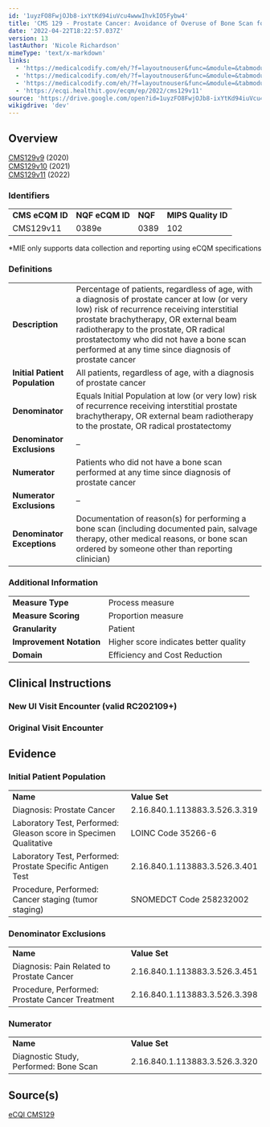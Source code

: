```yaml
---
id: '1uyzFO8FwjOJb8-ixYtKd94iuVcu4wwwIhvkIO5Fybw4'
title: 'CMS 129 - Prostate Cancer: Avoidance of Overuse of Bone Scan for Staging Low Risk Prostate Cancer Patients'
date: '2022-04-22T18:22:57.037Z'
version: 13
lastAuthor: 'Nicole Richardson'
mimeType: 'text/x-markdown'
links:
  - 'https://medicalcodify.com/eh/?f=layoutnouser&func=&module=&tabmodule=&name=RXDBmain&showresult=CMS129v9&showresulttype=Measure'
  - 'https://medicalcodify.com/eh/?f=layoutnouser&func=&module=&tabmodule=&name=RXDBmain&showresult=CMS129v10&showresulttype=Measure'
  - 'https://medicalcodify.com/eh/?f=layoutnouser&func=&module=&tabmodule=&name=RXDBmain&showresult=CMS129v11&showresulttype=Measure'
  - 'https://ecqi.healthit.gov/ecqm/ep/2022/cms129v11'
source: 'https://drive.google.com/open?id=1uyzFO8FwjOJb8-ixYtKd94iuVcu4wwwIhvkIO5Fybw4'
wikigdrive: 'dev'
---
```

## Overview

[CMS129v9](https://medicalcodify.com/eh/?f=layoutnouser&func=&module=&tabmodule=&name=RXDBmain&showresult=CMS129v9&showresulttype=Measure) (2020)  
[CMS129v10](https://medicalcodify.com/eh/?f=layoutnouser&func=&module=&tabmodule=&name=RXDBmain&showresult=CMS129v10&showresulttype=Measure) (2021)  
[CMS129v11](https://medicalcodify.com/eh/?f=layoutnouser&func=&module=&tabmodule=&name=RXDBmain&showresult=CMS129v11&showresulttype=Measure) (2022)

### Identifiers


<table>
<tr>
<td><strong>CMS eCQM ID</strong></td>
<td><strong>NQF eCQM ID</strong></td>
<td><strong>NQF</strong></td>
<td><strong>MIPS Quality ID</strong></td>
</tr>
<tr>
<td>CMS129v11</td>
<td>0389e</td>
<td>0389</td>
<td>102</td>
</tr>

</table>
*MIE only supports data collection and reporting using eCQM specifications

### Definitions


<table>
<tr>
<td><strong>Description</strong></td>
<td>Percentage of patients, regardless of age, with a diagnosis of prostate cancer at low (or very low) risk of recurrence receiving interstitial prostate brachytherapy, OR external beam radiotherapy to the prostate, OR radical prostatectomy who did not have a bone scan performed at any time since diagnosis of prostate cancer</td>
</tr>
<tr>
<td><strong>Initial Patient Population</strong></td>
<td>All patients, regardless of age, with a diagnosis of prostate cancer</td>
</tr>
<tr>
<td><strong>Denominator</strong></td>
<td>Equals Initial Population at low (or very low) risk of recurrence receiving interstitial prostate brachytherapy, OR external beam radiotherapy to the prostate, OR radical prostatectomy</td>
</tr>
<tr>
<td><strong>Denominator Exclusions</strong></td>
<td>–</td>
</tr>
<tr>
<td><strong>Numerator</strong></td>
<td>Patients who did not have a bone scan performed at any time since diagnosis of prostate cancer</td>
</tr>
<tr>
<td><strong>Numerator Exclusions</strong></td>
<td>–</td>
</tr>
<tr>
<td><strong>Denominator Exceptions</strong></td>
<td>Documentation of reason(s) for performing a bone scan (including documented pain, salvage therapy, other medical reasons, or bone scan ordered by someone other than reporting clinician)</td>
</tr>

</table>


### Additional Information


<table>
<tr>
<td><strong>Measure Type</strong></td>
<td>Process measure</td>
</tr>
<tr>
<td><strong>Measure Scoring</strong></td>
<td>Proportion measure</td>
</tr>
<tr>
<td><strong>Granularity</strong></td>
<td>Patient</td>
</tr>
<tr>
<td><strong>Improvement Notation</strong></td>
<td>Higher score indicates better quality</td>
</tr>
<tr>
<td><strong>Domain</strong></td>
<td>Efficiency and Cost Reduction</td>
</tr>

</table>



## Clinical Instructions


### New UI Visit Encounter (valid RC202109+)



### Original Visit Encounter



## Evidence


### Initial Patient Population


<table>
<tr>
<td><strong>Name</strong></td>
<td><strong>Value Set</strong></td>
</tr>
<tr>
<td>Diagnosis: Prostate Cancer</td>
<td>2.16.840.1.113883.3.526.3.319</td>
</tr>
<tr>
<td>Laboratory Test, Performed: Gleason score in Specimen Qualitative</td>
<td>LOINC Code 35266-6</td>
</tr>
<tr>
<td>Laboratory Test, Performed: Prostate Specific Antigen Test</td>
<td>2.16.840.1.113883.3.526.3.401</td>
</tr>
<tr>
<td>Procedure, Performed: Cancer staging (tumor staging)</td>
<td>SNOMEDCT Code 258232002</td>
</tr>

</table>


### Denominator Exclusions


<table>
<tr>
<td><strong>Name</strong></td>
<td><strong>Value Set</strong></td>
</tr>
<tr>
<td>Diagnosis: Pain Related to Prostate Cancer</td>
<td>2.16.840.1.113883.3.526.3.451</td>
</tr>
<tr>
<td>Procedure, Performed: Prostate Cancer Treatment</td>
<td>2.16.840.1.113883.3.526.3.398</td>
</tr>

</table>


### Numerator


<table>
<tr>
<td><strong>Name</strong></td>
<td><strong>Value Set</strong></td>
</tr>
<tr>
<td>Diagnostic Study, Performed: Bone Scan</td>
<td>2.16.840.1.113883.3.526.3.320</td>
</tr>

</table>


## Source(s)

[eCQI CMS129](https://ecqi.healthit.gov/ecqm/ep/2022/cms129v11)


